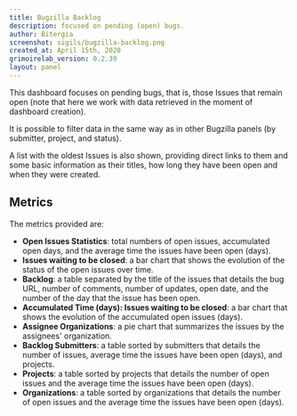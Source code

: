 ```yaml
---
title: Bugzilla Backlog
description: focused on pending (open) bugs.
author: Bitergia
screenshot: sigils/bugzilla-backlog.png
created_at: April 15th, 2020
grimoirelab_version: 0.2.39
layout: panel
---
```


This dashboard focuses on pending bugs, that is, those Issues
that remain open (note that here we work with data retrieved in the moment of
dashboard creation).

It is possible to filter data in the same way as in other Bugzilla panels
(by submitter, project, and status).

A list with the oldest Issues is also shown, providing direct
links to them and some basic information as their titles, how long they have
been open and when they were created.

## Metrics

The metrics provided are:

* **Open Issues Statistics**: total numbers of open issues, accumulated open days, and the average time
the issues have been open (days).
* **Issues waiting to be closed**: a bar chart that shows the evolution of the status of the open issues over time.
* **Backlog**: a table separated by the title of the issues that details the bug URL, number of comments,
number of updates, open date, and the number of the day that the issue has been open.
* **Accumulated Time (days): Issues waiting to be closed**: a bar chart that shows the evolution of the accumulated
open issues (days).
* **Assignee Organizations**: a pie chart that summarizes the issues by the assignees' organization.
* **Backlog Submitters**: a table sorted by submitters that details the number of issues, average time the issues
have been open (days), and projects.
* **Projects**: a table sorted by projects that details the number of open issues and the average time the issues
have been open (days).
* **Organizations**: a table sorted by organizations that details the number of open issues and the average time
the issues have been open (days).
